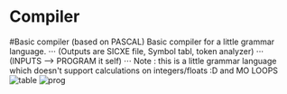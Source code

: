 # Compiler
#Basic compiler (based on PASCAL)
Basic compiler for a little grammar language. ⋅⋅⋅ (Outputs are SICXE file, Symbol tabl, token analyzer) ⋅⋅⋅ (INPUTS --> PROGRAM it self) ⋅⋅⋅ Note : this is a little grammar language which doesn't support calculations on integers/floats :D and MO LOOPS 
![table](https://user-images.githubusercontent.com/31679900/97649110-2af75680-1a5f-11eb-97b1-4111c32d7d8f.png)
![prog](https://user-images.githubusercontent.com/31679900/97649116-2f237400-1a5f-11eb-9158-29f2c5e8b0a7.png)
